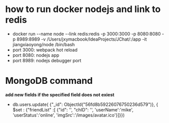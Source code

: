 how to run docker nodejs and link to redis
===============================================
- docker run --name node --link redis:redis -p 3000:3000 -p 8080:8080 -p 8989:8989 -v /Users/jxymacbook/IdeaProjects/JChat/:/app -it jiangxiaoyong/node /bin/bash
- port 3000: webpack hot reload
- port 8080: nodejs app
- port 8989: nodejs debugger port

MongoDB command
================================================
**add new fields if the specified field does not exiest**
- db.users.update( {"_id": ObjectId("56fd8b59226076750236d579")}, { $set : {"friendList" :[ {"id": '', "chID": '', 'userName':'mike', 'userStatus':'online', 'imgSrc':'/images/avatar.ico'}]}})


